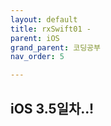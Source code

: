 ```yaml
---
layout: default
title: rxSwift01 - 
parent: iOS
grand_parent: 코딩공부
nav_order: 5

---
```


## iOS 3.5일차..!  